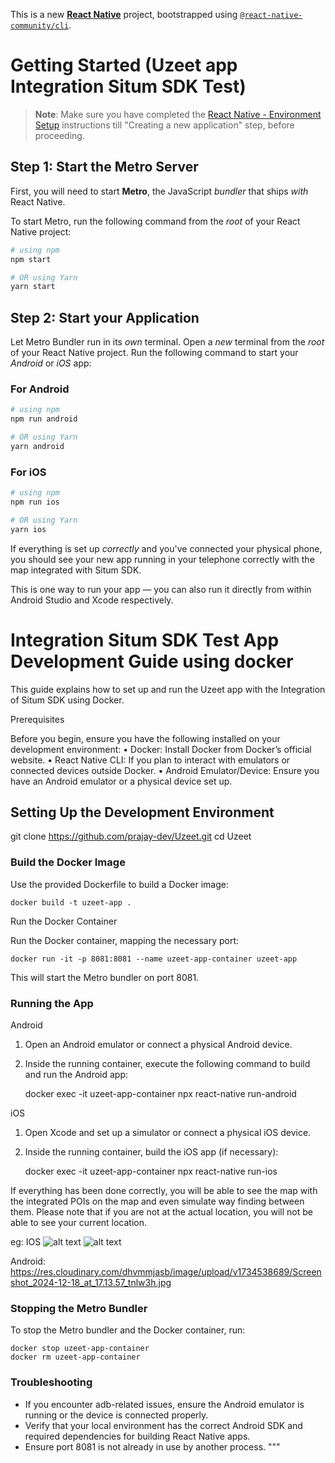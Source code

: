 This is a new [**React Native**](https://reactnative.dev) project, bootstrapped using [`@react-native-community/cli`](https://github.com/react-native-community/cli).

# Getting Started (Uzeet app Integration Situm SDK Test)

> **Note**: Make sure you have completed the [React Native - Environment Setup](https://reactnative.dev/docs/environment-setup) instructions till "Creating a new application" step, before proceeding.

## Step 1: Start the Metro Server

First, you will need to start **Metro**, the JavaScript _bundler_ that ships _with_ React Native.

To start Metro, run the following command from the _root_ of your React Native project:

```bash
# using npm
npm start

# OR using Yarn
yarn start
```

## Step 2: Start your Application

Let Metro Bundler run in its _own_ terminal. Open a _new_ terminal from the _root_ of your React Native project. Run the following command to start your _Android_ or _iOS_ app:

### For Android

```bash
# using npm
npm run android

# OR using Yarn
yarn android
```

### For iOS

```bash
# using npm
npm run ios

# OR using Yarn
yarn ios
```

If everything is set up _correctly_ and you've connected your physical phone, you should see your new app running in your telephone correctly with the map integrated with Situm SDK.

This is one way to run your app — you can also run it directly from within Android Studio and Xcode respectively.

# Integration Situm SDK Test App Development Guide using docker

This guide explains how to set up and run the Uzeet app with the Integration of Situm SDK using Docker.

Prerequisites

Before you begin, ensure you have the following installed on your development environment:
• Docker: Install Docker from Docker’s official website.
• React Native CLI: If you plan to interact with emulators or connected devices outside Docker.
• Android Emulator/Device: Ensure you have an Android emulator or a physical device set up.

## Setting Up the Development Environment

git clone https://github.com/prajay-dev/Uzeet.git
cd Uzeet

### Build the Docker Image

Use the provided Dockerfile to build a Docker image:

    docker build -t uzeet-app .

Run the Docker Container

Run the Docker container, mapping the necessary port:

    docker run -it -p 8081:8081 --name uzeet-app-container uzeet-app

This will start the Metro bundler on port 8081.

### Running the App

Android

1. Open an Android emulator or connect a physical Android device.
2. Inside the running container, execute the following command to build and run the Android app:

   docker exec -it uzeet-app-container npx react-native run-android

iOS

1. Open Xcode and set up a simulator or connect a physical iOS device.
2. Inside the running container, build the iOS app (if necessary):

   docker exec -it uzeet-app-container npx react-native run-ios

If everything has been done correctly, you will be able to see the map with the integrated POIs on the map and even simulate way finding between them. Please note that if you are not at the actual location, you will not be able to see your current location.

eg: IOS
![alt text](IMG_7922.PNG) ![alt text](IMG_7923.PNG)

Android:
https://res.cloudinary.com/dhvmmjasb/image/upload/v1734538689/Screenshot_2024-12-18_at_17.13.57_tnlw3h.jpg

### Stopping the Metro Bundler

To stop the Metro bundler and the Docker container, run:

    docker stop uzeet-app-container
    docker rm uzeet-app-container

### Troubleshooting

- If you encounter adb-related issues, ensure the Android emulator is running or the device is connected properly.
- Verify that your local environment has the correct Android SDK and required dependencies for building React Native apps.
- Ensure port 8081 is not already in use by another process.
  """
